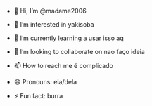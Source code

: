 - 👋 Hi, I’m @madame2006
- 👀 I’m interested in yakisoba
- 🌱 I’m currently learning a usar isso aq
- 💞️ I’m looking to collaborate on nao faço ideia
- 📫 How to reach me é complicado
  
- 😄 Pronouns: ela/dela
- ⚡ Fun fact: burra

<!---
madame2006/madame2006 is a ✨ special ✨ repository because its `README.md` (this file) appears on your GitHub profile.
You can click the Preview link to take a look at your changes.
--->
